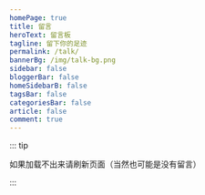 ```yaml
---
homePage: true
title: 留言
heroText: 留言板
tagline: 留下你的足迹
permalink: /talk/
bannerBg: /img/talk-bg.png
sidebar: false
bloggerBar: false
homeSidebarB: false
tagsBar: false
categoriesBar: false
article: false
comment: true
---
```


::: tip

如果加载不出来请刷新页面（当然也可能是没有留言）


:::